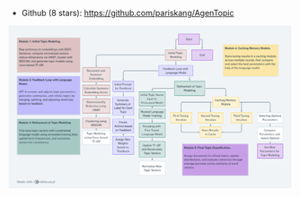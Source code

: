 
- Github (8 stars): https://github.com/pariskang/AgenTopic

![](.02_AgenTopic_images/ca22b00c.png)
